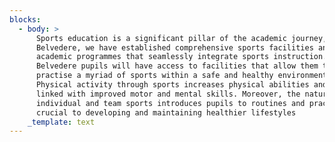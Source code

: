 ```yaml
---
blocks:
  - body: >
      Sports education is a significant pillar of the academic journey, and at
      Belvedere, we have established comprehensive sports facilities and
      academic programmes that seamlessly integrate sports instruction.
      Belvedere pupils will have access to facilities that allow them to
      practise a myriad of sports within a safe and healthy environment.
      Physical activity through sports increases physical abilities and is also
      linked with improved motor and mental skills. Moreover, the nature of
      individual and team sports introduces pupils to routines and practices
      crucial to developing and maintaining healthier lifestyles
    _template: text
---
```



